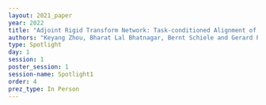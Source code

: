 ```yaml
---
layout: 2021_paper
year: 2022
title: "Adjoint Rigid Transform Network: Task-conditioned Alignment of 3D Shapes"
authors: "Keyang Zhou, Bharat Lal Bhatnagar, Bernt Schiele and Gerard Pons-Moll"
type: Spotlight
day: 1
session: 1
poster_session: 1
session-name: Spotlight1
order: 4
prez_type: In Person
---
```

